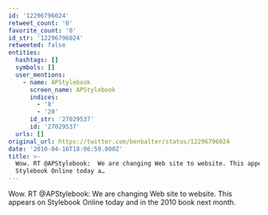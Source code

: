 ```yaml
---
id: '12296796024'
retweet_count: '0'
favorite_count: '0'
id_str: '12296796024'
retweeted: false
entities:
  hashtags: []
  symbols: []
  user_mentions:
    - name: APStylebook
      screen_name: APStylebook
      indices:
        - '8'
        - '20'
      id_str: '27029537'
      id: '27029537'
  urls: []
original_url: https://twitter.com/benbalter/status/12296796024
date: '2010-04-16T18:06:59.000Z'
title: >-
  Wow. RT @APStylebook:  We are changing Web site to website. This appears on
  Stylebook Online today a…
---
```


Wow. RT @APStylebook:  We are changing Web site to website. This appears on Stylebook Online today and in the 2010 book next month.